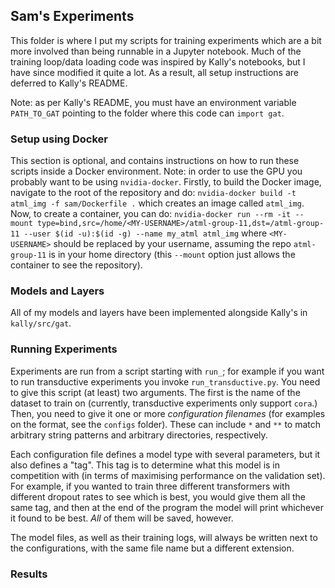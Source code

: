 ## Sam's Experiments

This folder is where I put my scripts for training experiments which are a bit more involved than being runnable in a Jupyter notebook.
Much of the training loop/data loading code was inspired by Kally's notebooks, but I have since modified it quite a lot.
As a result, all setup instructions are deferred to Kally's README.

Note: as per Kally's README, you must have an environment variable `PATH_TO_GAT` pointing to the folder where this code can `import gat`.

### Setup using Docker

This section is optional, and contains instructions on how to run these scripts inside a Docker environment.
Note: in order to use the GPU you probably want to be using `nvidia-docker`.
Firstly, to build the Docker image, navigate to the root of the repository and do:
```nvidia-docker build -t atml_img -f sam/Dockerfile .```
which creates an image called `atml_img`.
Now, to create a container, you can do:
```nvidia-docker run --rm -it --mount type=bind,src=/home/<MY-USERNAME>/atml-group-11,dst=/atml-group-11 --user $(id -u):$(id -g) --name my_atml atml_img```
where `<MY-USERNAME>` should be replaced by your username, assuming the repo `atml-group-11` is in your home directory (this `--mount` option just allows the container to see the repository).

### Models and Layers

All of my models and layers have been implemented alongside Kally's in `kally/src/gat`.

### Running Experiments

Experiments are run from a script starting with `run_`; for example if you want to run transductive experiments you invoke `run_transductive.py`.
You need to give this script (at least) two arguments.
The first is the name of the dataset to train on (currently, transductive experiments only support `cora`.)
Then, you need to give it one or more _configuration filenames_ (for examples on the format, see the `configs` folder).
These can include `*` and `**` to match arbitrary string patterns and arbitrary directories, respectively.

Each configuration file defines a model type with several parameters, but it also defines a "tag".
This tag is to determine what this model is in competition with (in terms of maximising performance on the validation set).
For example, if you wanted to train three different transformers with different dropout rates to see which is best, you would give them all the same tag, and then at the end of the program the model will print whichever it found to be best.
_All_ of them will be saved, however.

The model files, as well as their training logs, will always be written next to the configurations, with the same file name but a different extension.

### Results

